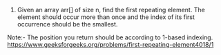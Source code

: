 1. Given an array arr[] of size n, find the first repeating element. The element should occur more than once and the index of its first occurrence should be the smallest. 

Note:- The position you return should be according to 1-based indexing. 
https://www.geeksforgeeks.org/problems/first-repeating-element4018/1


